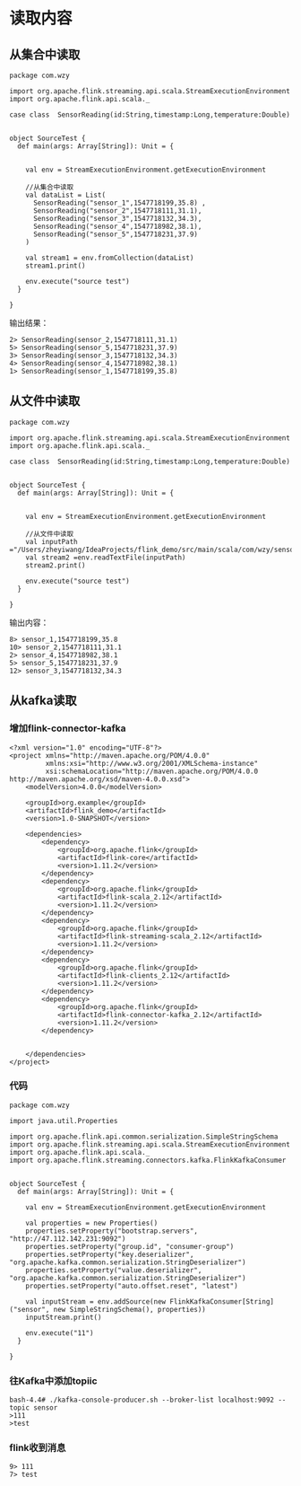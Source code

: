 # 读取内容

## 从集合中读取

	package com.wzy
	
	import org.apache.flink.streaming.api.scala.StreamExecutionEnvironment
	import org.apache.flink.api.scala._
	
	case class  SensorReading(id:String,timestamp:Long,temperature:Double)
	
	
	object SourceTest {
	  def main(args: Array[String]): Unit = {
	
	
	    val env = StreamExecutionEnvironment.getExecutionEnvironment
	
	    //从集合中读取
	    val dataList = List(
	      SensorReading("sensor_1",1547718199,35.8) ,
	      SensorReading("sensor_2",1547718111,31.1),
	      SensorReading("sensor_3",1547718132,34.3),
	      SensorReading("sensor_4",1547718982,38.1),
	      SensorReading("sensor_5",1547718231,37.9)
	    )
	
	    val stream1 = env.fromCollection(dataList)
	    stream1.print()
	
	    env.execute("source test")
	  }
	
	}
	
输出结果：
	
	
	2> SensorReading(sensor_2,1547718111,31.1)
	5> SensorReading(sensor_5,1547718231,37.9)
	3> SensorReading(sensor_3,1547718132,34.3)
	4> SensorReading(sensor_4,1547718982,38.1)
	1> SensorReading(sensor_1,1547718199,35.8)


## 从文件中读取

	package com.wzy
	
	import org.apache.flink.streaming.api.scala.StreamExecutionEnvironment
	import org.apache.flink.api.scala._
	
	case class  SensorReading(id:String,timestamp:Long,temperature:Double)
	
	
	object SourceTest {
	  def main(args: Array[String]): Unit = {
	
	
	    val env = StreamExecutionEnvironment.getExecutionEnvironment
	
	    //从文件中读取
	    val inputPath ="/Users/zheyiwang/IdeaProjects/flink_demo/src/main/scala/com/wzy/sensorReading.txt";
	    val stream2 =env.readTextFile(inputPath)
	    stream2.print()
	
	    env.execute("source test")
	  }
	
	}

输出内容：

	8> sensor_1,1547718199,35.8
	10> sensor_2,1547718111,31.1
	2> sensor_4,1547718982,38.1
	5> sensor_5,1547718231,37.9
	12> sensor_3,1547718132,34.3
	

## 从kafka读取

### 增加flink-connector-kafka

	<?xml version="1.0" encoding="UTF-8"?>
	<project xmlns="http://maven.apache.org/POM/4.0.0"
	         xmlns:xsi="http://www.w3.org/2001/XMLSchema-instance"
	         xsi:schemaLocation="http://maven.apache.org/POM/4.0.0 http://maven.apache.org/xsd/maven-4.0.0.xsd">
	    <modelVersion>4.0.0</modelVersion>
	
	    <groupId>org.example</groupId>
	    <artifactId>flink_demo</artifactId>
	    <version>1.0-SNAPSHOT</version>
	
	    <dependencies>
	        <dependency>
	            <groupId>org.apache.flink</groupId>
	            <artifactId>flink-core</artifactId>
	            <version>1.11.2</version>
	        </dependency>
	        <dependency>
	            <groupId>org.apache.flink</groupId>
	            <artifactId>flink-scala_2.12</artifactId>
	            <version>1.11.2</version>
	        </dependency>
	        <dependency>
	            <groupId>org.apache.flink</groupId>
	            <artifactId>flink-streaming-scala_2.12</artifactId>
	            <version>1.11.2</version>
	        </dependency>
	        <dependency>
	            <groupId>org.apache.flink</groupId>
	            <artifactId>flink-clients_2.12</artifactId>
	            <version>1.11.2</version>
	        </dependency>
	        <dependency>
	            <groupId>org.apache.flink</groupId>
	            <artifactId>flink-connector-kafka_2.12</artifactId>
	            <version>1.11.2</version>
	        </dependency>
	
	
	    </dependencies>
	</project>
	
	
### 代码

	package com.wzy
	
	import java.util.Properties
	
	import org.apache.flink.api.common.serialization.SimpleStringSchema
	import org.apache.flink.streaming.api.scala.StreamExecutionEnvironment
	import org.apache.flink.api.scala._
	import org.apache.flink.streaming.connectors.kafka.FlinkKafkaConsumer
	
	
	object SourceTest {
	  def main(args: Array[String]): Unit = {
	
	    val env = StreamExecutionEnvironment.getExecutionEnvironment
	
	    val properties = new Properties()
	    properties.setProperty("bootstrap.servers", "http://47.112.142.231:9092")
	    properties.setProperty("group.id", "consumer-group")
	    properties.setProperty("key.deserializer", "org.apache.kafka.common.serialization.StringDeserializer")
	    properties.setProperty("value.deserializer", "org.apache.kafka.common.serialization.StringDeserializer")
	    properties.setProperty("auto.offset.reset", "latest")
	
	    val inputStream = env.addSource(new FlinkKafkaConsumer[String]("sensor", new SimpleStringSchema(), properties))
	    inputStream.print()
	
	    env.execute("11")
	  }
	
	}

	
### 往Kafka中添加topiic

	bash-4.4# ./kafka-console-producer.sh --broker-list localhost:9092 --topic sensor
	>111
	>test
	
### flink收到消息
	9> 111
	7> test
